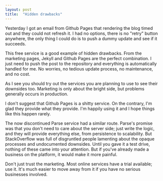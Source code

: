 ```yaml
---
layout: post
title:  "Hidden drawbacks"
---
```


Yesterday I got an email from Github Pages that rendering the blog timed out and they could not
refresh it. I had no options, there is no "retry" button anywhere, the only thing I could do is to push
a dummy update and see if it succeeds.

This free service is a good example of hidden drawbacks. From the marketing pages, Jekyll and Github
Pages are the perfect combination. I just need to push the post to the repository and everything is
automatically handled for me. No worries, no tedious update process, no maintenance, and no cost.

As I see you should try out the services you are planning to use to see their downsides too. Marketing
is only about the bright side, but problems generally occurs in production.

I don't suggest that Github Pages is a shitty service. On the contrary, I'm glad they provide what
they provide. I'm happily using it and I hope things like this happen rarely.

The now discontinued Parse service had a similar route. Parse's promise was that you don't need
to care about the server side; just write the logic, and they will provide everything else, from
persistence to scalability. But StackOverflow was full of disgruntled people lamenting about the
opaque processes and undocumented downsides. Until you gave it a test drive, nothing of these
came into your attention. But if you've already made a business on the platform, it would make
it more painful.

Don't just trust the marketing. Most online services have a trial available; use it. It's much
easier to move away from it if you have no serious businesses involved.
